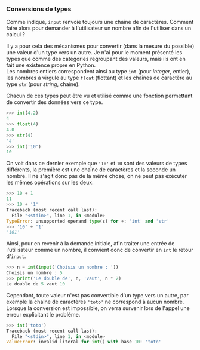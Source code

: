 ### Conversions de types

Comme indiqué, `input` renvoie toujours une chaîne de caractères.
Comment faire alors pour demander à l'utilisateur un nombre afin de l'utiliser dans un calcul ?

Il y a pour cela des mécanismes pour convertir (dans la mesure du possible) une valeur d'un type vers un autre.
Je n'ai pour le moment présenté les types que comme des catégories regroupant des valeurs, mais ils ont en fait une existence propre en Python.  
Les nombres entiers correspondent ainsi au type `int` (pour _integer_, entier), les nombres à virgule au type `float` (flottant) et les chaînes de caractère au type `str` (pour _string_, chaîne).

Chacun de ces types peut être vu et utilisé comme une fonction permettant de convertir des données vers ce type.

```python
>>> int(4.2)
4
>>> float(4)
4.0
>>> str(4)
'4'
>>> int('10')
10
```

On voit dans ce dernier exemple que `'10'` et `10` sont des valeurs de types différents, la première est une chaîne de caractères et la seconde un nombre.
Il ne s'agit donc pas de la même chose, on ne peut pas exécuter les mêmes opérations sur les deux.

```python
>>> 10 + 1
11
>>> 10 + '1'
Traceback (most recent call last):
  File "<stdin>", line 1, in <module>
TypeError: unsupported operand type(s) for +: 'int' and 'str'
>>> '10' + '1'
'101'
```

Ainsi, pour en revenir à la demande initiale, afin traiter une entrée de l'utilisateur comme un nombre, il convient donc de convertir en `int` le retour d'`input`.

```python
>>> n = int(input('Choisis un nombre : '))
Choisis un nombre : 5
>>> print('Le double de', n, 'vaut', n * 2)
Le double de 5 vaut 10
```

Cependant, toute valeur n'est pas convertible d'un type vers un autre, par exemple la chaîne de caractères `'toto'` ne correspond à aucun nombre.
Lorsque la conversion est impossible, on verra survenir lors de l'appel une erreur explicitant le problème.

```python
>>> int('toto')
Traceback (most recent call last):
  File "<stdin>", line 1, in <module>
ValueError: invalid literal for int() with base 10: 'toto'
```
